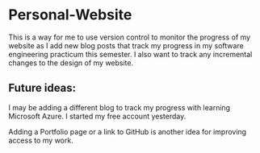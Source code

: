 # Personal-Website

This is a way for me to use version control to monitor the progress of my website as I add new blog posts that track my progress in my software engineering practicum this semester. I also want to track any incremental changes to the design of my website. 

## Future ideas:
I may be adding a different blog to track my progress with learning Microsoft Azure. I started my free account yesterday. 

Adding a Portfolio page or a link to GitHub is another idea for improving access to my work.